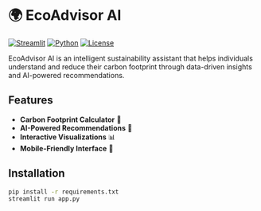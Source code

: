  
# 🌍 EcoAdvisor AI

[![Streamlit](https://static.streamlit.io/badges/streamlit_badge_black_white.svg)](https://yourapp-url.streamlit.app/)
[![Python](https://img.shields.io/badge/Python-3.9+-blue.svg)](https://python.org)
[![License](https://img.shields.io/badge/License-MIT-green.svg)](LICENSE)

EcoAdvisor AI is an intelligent sustainability assistant that helps individuals understand and reduce their carbon footprint through data-driven insights and AI-powered recommendations.

## Features

- **Carbon Footprint Calculator** 🧮
- **AI-Powered Recommendations** 🤖
- **Interactive Visualizations** 📊
- **Mobile-Friendly Interface** 📱

## Installation

```bash
pip install -r requirements.txt
streamlit run app.py